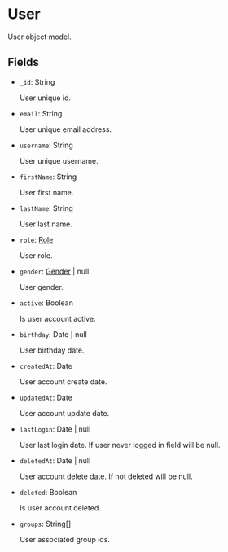 # User

User object model.

## Fields

- `_id`: String

    User unique id.

- `email`: String

    User unique email address.

- `username`: String

    User unique username.

- `firstName`: String

    User first name.

- `lastName`: String

    User last name.

- `role`: [Role](../types.md#role)

    User role.

- `gender`: [Gender](../types.md#gender) | null

    User gender.

- `active`: Boolean

    Is user account active.

- `birthday`: Date | null

    User birthday date.

- `createdAt`: Date

    User account create date.

- `updatedAt`: Date

    User account update date.

- `lastLogin`: Date | null

    User last login date. If user never logged in field will be null.

- `deletedAt`: Date | null

    User account delete date. If not deleted will be null.

- `deleted`: Boolean

    Is user account deleted.

- `groups`: String[]

    User associated group ids.
